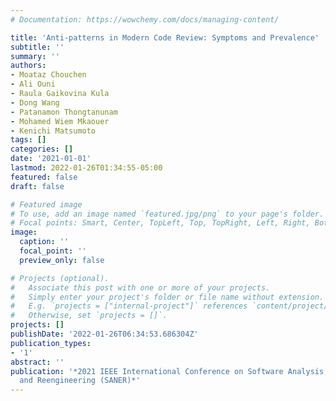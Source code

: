 ```yaml
---
# Documentation: https://wowchemy.com/docs/managing-content/

title: 'Anti-patterns in Modern Code Review: Symptoms and Prevalence'
subtitle: ''
summary: ''
authors:
- Moataz Chouchen
- Ali Ouni
- Raula Gaikovina Kula
- Dong Wang
- Patanamon Thongtanunam
- Mohamed Wiem Mkaouer
- Kenichi Matsumoto
tags: []
categories: []
date: '2021-01-01'
lastmod: 2022-01-26T01:34:55-05:00
featured: false
draft: false

# Featured image
# To use, add an image named `featured.jpg/png` to your page's folder.
# Focal points: Smart, Center, TopLeft, Top, TopRight, Left, Right, BottomLeft, Bottom, BottomRight.
image:
  caption: ''
  focal_point: ''
  preview_only: false

# Projects (optional).
#   Associate this post with one or more of your projects.
#   Simply enter your project's folder or file name without extension.
#   E.g. `projects = ["internal-project"]` references `content/project/deep-learning/index.md`.
#   Otherwise, set `projects = []`.
projects: []
publishDate: '2022-01-26T06:34:53.686304Z'
publication_types:
- '1'
abstract: ''
publication: '*2021 IEEE International Conference on Software Analysis, Evolution
  and Reengineering (SANER)*'
---
```

